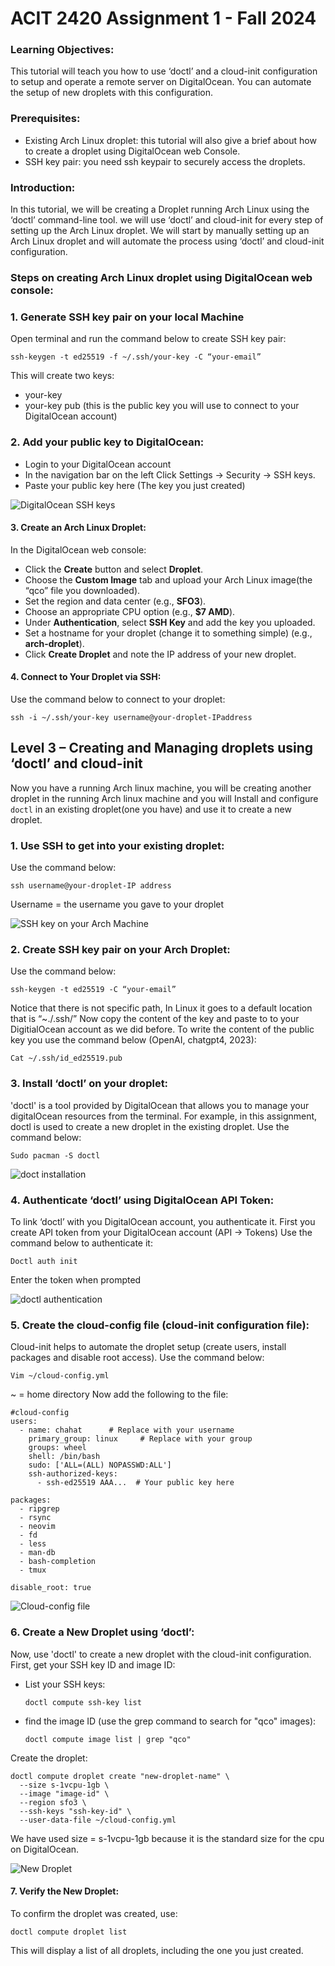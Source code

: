 # ACIT 2420 Assignment 1 - Fall 2024

### Learning Objectives:
This tutorial will teach you how to use ‘doctl’ and a cloud-init configuration to setup and operate a remote server on DigitalOcean. You can automate the setup of new droplets with this configuration.

### Prerequisites:
- Existing Arch Linux droplet:  this tutorial will also give a brief about how to create a droplet using DigitalOcean web Console.
- SSH key pair: you need ssh keypair to securely access the droplets.

### Introduction:
In this tutorial, we will be creating a Droplet running Arch Linux using the ‘doctl’ command-line tool. we will use ‘doctl’ and cloud-init for every step of setting up the Arch Linux droplet. We will start by manually setting up an Arch Linux droplet and will automate the process using ‘doctl’ and cloud-init configuration.

### Steps on creating Arch Linux droplet using DigitalOcean web console:

### 1. Generate SSH key pair on your local Machine
Open terminal and run the command below to create SSH key pair:
```
ssh-keygen -t ed25519 -f ~/.ssh/your-key -C “your-email”
```
This will create two keys: 
   - your-key 
   - your-key pub (this is the public key you will use to connect to your DigitalOcean account)
### 2. Add your public key to DigitalOcean:
- Login to your DigitalOcean account 
- In the navigation bar on the left Click Settings -> Security -> SSH keys.
- Paste your public key here (The key you just created)

![DigitalOcean SSH keys](assents/ssh_do.png)

#### 3. Create an Arch Linux Droplet:
In the DigitalOcean web console:
- Click the **Create** button and select **Droplet**.
- Choose the **Custom Image** tab and upload your Arch Linux image(the “qco” file you downloaded).
- Set the region and data center (e.g., **SFO3**).
- Choose an appropriate CPU option (e.g., **$7 AMD**).
- Under **Authentication**, select **SSH Key** and add the key you uploaded.
- Set a hostname for your droplet (change it to something simple) (e.g., **arch-droplet**).
- Click **Create Droplet** and note the IP address of your new droplet.

#### 4. Connect to Your Droplet via SSH:
Use the command below to connect to your droplet:
```
ssh -i ~/.ssh/your-key username@your-droplet-IPaddress
```

## Level 3 – Creating and Managing droplets using ‘doctl’ and cloud-init
Now you have a running Arch linux machine, you will be creating another droplet in the running Arch linux machine and you will Install and configure `doctl` in an existing droplet(one you have) and use it to create a new droplet.

### 1. Use SSH to get into your existing droplet:
Use the command below:
```
ssh username@your-droplet-IP address
```
Username = the username you gave to your droplet

![SSH key on your Arch Machine](assets/sshkkey_virtual.png)

### 2. Create SSH key pair on your Arch Droplet:
Use the command below:
``` 
ssh-keygen -t ed25519 -C “your-email”
```
Notice that there is not specific path, In Linux it goes to a default location that is “~./.ssh/”
Now copy the content of the key and paste to to your DigitialOcean account as we did before.
To write the content of the public key you use the command below (OpenAI, chatgpt4, 2023):
```
Cat ~/.ssh/id_ed25519.pub
```
### 3. Install ‘doctl’ on your droplet:
'doctl' is a tool provided by DigitalOcean that allows you to manage your digitalOcean resources from the terminal. For example, in this assignment, doctl is used to create a new droplet in the existing droplet.
Use the command below:
```
Sudo pacman -S doctl
```
![doct installation](assets/doctl.png)

### 4. Authenticate ‘doctl’ using DigitalOcean API Token:
To link ‘doctl’ with you DigitalOcean account, you authenticate it. First you create API token from your DigitalOcean account (API -> Tokens)
Use the command below to authenticate it:
```
Doctl auth init
```
Enter the token when prompted 

![doctl authentication](assets/doctl_token.png)

### 5. Create the cloud-config file (cloud-init configuration file):
Cloud-init helps to automate the droplet setup (create users, install packages and disable root access). Use the command below:

```
Vim ~/cloud-config.yml
```
~ = home directory 
Now add the following to the file:

```
#cloud-config
users:
  - name: chahat      # Replace with your username
    primary_group: linux     # Replace with your group
    groups: wheel
    shell: /bin/bash
    sudo: ['ALL=(ALL) NOPASSWD:ALL']
    ssh-authorized-keys:
      - ssh-ed25519 AAA...  # Your public key here

packages:
  - ripgrep
  - rsync
  - neovim
  - fd
  - less
  - man-db
  - bash-completion
  - tmux

disable_root: true
```
![Cloud-config file](assets/config.png)

### 6. Create a New Droplet using ‘doctl’:

Now, use 'doctl' to create a new droplet with the cloud-init configuration. First, get your SSH key ID and image ID:

- List your SSH keys:
  ```
  doctl compute ssh-key list
  ```
- find the image ID (use the grep command to search for "qco" images):
  ```
  doctl compute image list | grep "qco"
  ```

Create the droplet:
```
doctl compute droplet create "new-droplet-name" \
  --size s-1vcpu-1gb \
  --image "image-id" \
  --region sfo3 \
  --ssh-keys "ssh-key-id" \
  --user-data-file ~/cloud-config.yml
```
We have used size = s-1vcpu-1gb because it is the standard size for the cpu on DigitalOcean.

![New Droplet](assets/success_creating.png)

#### 7. Verify the New Droplet:
To confirm the droplet was created, use:
```
doctl compute droplet list
```
This will display a list of all droplets, including the one you just created.

